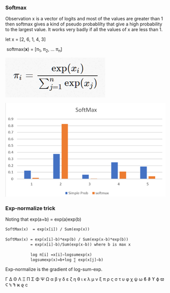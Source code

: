 ### Softmax

Observation x is a vector of logits and most of the values are greater than 1 then softmax gives a kind of pseudo probablilty that give a high probability to the largest value. It works very badly if all the values of x are less than 1.

let x = \[2, 6, 1, 4, 3]

&nbsp;softmax(__x__) = \[&pi;<sub>1</sub>, &pi;<sub>2</sub>, ... &pi;<sub>n</sub>\]

![](softmax-def.png)


![](softmax.png)





### Exp-normalize trick

Noting that exp(a+b)  = exp(a)exp(b)  


```
SoftMax(x)  = exp(x[i]) / Sum(exp(x))

SoftMax(x) = exp(x[i]-b)*exp(b) / Sum(exp(x-b)*exp(b))
           = exp(x[i]-b)/Sum(exp(x-b)) where b is max x
           
           log π[i] =x[i]−logsumexp(x)
           logsumexp(x)=b+log ∑ exp(x[j]−b)
 ```
 
 Exp-normalize is the gradient of log-sum-exp.




Γ Δ Θ Λ Ξ Π Σ Φ Ψ Ω
α β γ δ ε ζ η θ ι κ λ μ
ν ξ π ρ ς σ τ υ φ χ ψ ω
ϐ ϑ ϒ ϕ ϖ Ϛ Ϟ Ϡ ϰ ϱ ϲ
